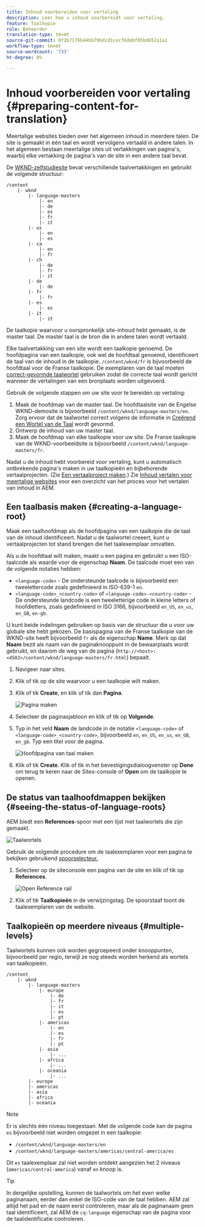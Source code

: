 ```yaml
---
title: Inhoud voorbereiden voor vertaling
description: Leer hoe u inhoud voorbereidt voor vertaling.
feature: Taalkopie
role: Beheerder
translation-type: tm+mt
source-git-commit: 0f2b7176b44bb79bdcd1cecf6debf05bd652a1a1
workflow-type: tm+mt
source-wordcount: '733'
ht-degree: 0%

---
```



# Inhoud voorbereiden voor vertaling {#preparing-content-for-translation}

Meertalige websites bieden over het algemeen inhoud in meerdere talen. De site is gemaakt in één taal en wordt vervolgens vertaald in andere talen. In het algemeen bestaan meertalige sites uit vertakkingen van pagina&#39;s, waarbij elke vertakking de pagina&#39;s van de site in een andere taal bevat.

De [WKND-zelfstudiesite](/help/implementing/developing/introduction/develop-wknd-tutorial.md) bevat verschillende taalvertakkingen en gebruikt de volgende structuur:

```text
/content
    |- wknd
        |- language-masters
            |- en
            |- de
            |- es
            |- fr
            |- it
        |- us
            |- en
            |- es
        |- ca
            |- en
            |- fr
        |- ch
            |- de
            |- fr
            |- it
        |- de
            |- de
        |- fr
            |- fr
        |- es
            |- es
        |- it
            |- it
```

De taalkopie waarvoor u oorspronkelijk site-inhoud hebt gemaakt, is de master taal. De master taal is de bron die in andere talen wordt vertaald.

Elke taalvertakking van een site wordt een taalkopie genoemd. De hoofdpagina van een taalkopie, ook wel de hoofdtaal genoemd, identificeert de taal van de inhoud in de taalkopie. `/content/wknd/fr` is bijvoorbeeld de hoofdtaal voor de Franse taalkopie. De exemplaren van de taal moeten [correct-gevormde taalwortel](preparation.md#creating-a-language-root) gebruiken zodat de correcte taal wordt gericht wanneer de vertalingen van een bronplaats worden uitgevoerd.

Gebruik de volgende stappen om uw site voor te bereiden op vertaling:

1. Maak de hoofdmap van de master taal. De hoofdtaalsite van de Engelse WKND-demosite is bijvoorbeeld `/content/wknd/language-masters/en`. Zorg ervoor dat de taalwortel correct volgens de informatie in [Creërend een Wortel van de Taal](preparation.md#creating-a-language-root) wordt gevormd.
1. Ontwerp de inhoud van uw master taal.
1. Maak de hoofdmap van elke taalkopie voor uw site. De Franse taalkopie van de WKND-voorbeeldsite is bijvoorbeeld `/content/wknd/language-masters/fr`.

Nadat u de inhoud hebt voorbereid voor vertaling, kunt u automatisch ontbrekende pagina&#39;s maken in uw taalkopieën en bijbehorende vertaalprojecten. (Zie [Een vertaalproject maken](managing-projects.md).) Zie [Inhoud vertalen voor meertalige websites](overview.md) voor een overzicht van het proces voor het vertalen van inhoud in AEM.

## Een taalbasis maken {#creating-a-language-root}

Maak een taalhoofdmap als de hoofdpagina van een taalkopie die de taal van de inhoud identificeert. Nadat u de taalwortel creeert, kunt u vertaalprojecten tot stand brengen die het taalexemplaar omvatten.

Als u de hoofdtaal wilt maken, maakt u een pagina en gebruikt u een ISO-taalcode als waarde voor de eigenschap **Naam**. De taalcode moet een van de volgende notaties hebben:

* `<language-code>` - De ondersteunde taalcode is bijvoorbeeld een tweelettercode zoals gedefinieerd in ISO-639-1  `en`.
* `<language-code>_<country-code>` of  `<language-code>-<country-code>` - De ondersteunde landcode is een tweeletterige code in kleine letters of hoofdletters, zoals gedefinieerd in ISO 3166, bijvoorbeeld  `en_US`,  `en_us`,  `en_GB`,  `en-gb`.

U kunt beide indelingen gebruiken op basis van de structuur die u voor uw globale site hebt gekozen.  De basispagina van de Franse taalkopie van de WKND-site heeft bijvoorbeeld `fr` als de eigenschap **Name**. Merk op dat **Naam** bezit als naam van de paginaknooppunt in de bewaarplaats wordt gebruikt, en daarom de weg van de pagina (`http://<host>:<4502>/content/wknd/language-masters/fr.html`) bepaalt.

1. Navigeer naar sites.
1. Klik of tik op de site waarvoor u een taalkopie wilt maken.
1. Klik of tik **Create**, en klik of tik dan **Pagina**.

   ![Pagina maken](../assets/create-page.png)

1. Selecteer de paginasjabloon en klik of tik op **Volgende**.
1. Typ in het veld **Naam** de landcode in de notatie `<language-code>` of `<language-code>_<country-code>`, bijvoorbeeld `en`, `en_US`, `en_us`, `en_GB`, `en_gb`. Typ een titel voor de pagina.

   ![Hoofdpagina van taal maken](../assets/create-language-root.png)

1. Klik of tik **Create**. Klik of tik in het bevestigingsdialoogvenster op **Done** om terug te keren naar de Sites-console of **Open** om de taalkopie te openen.

## De status van taalhoofdmappen bekijken {#seeing-the-status-of-language-roots}

AEM biedt een **References**-spoor met een lijst met taalwortels die zijn gemaakt.

![Taalwortels](../assets/language-roots.png)

Gebruik de volgende procedure om de taalexemplaren voor een pagina te bekijken gebruikend [spoorselecteur.](/help/sites-cloud/authoring/getting-started/basic-handling.md#rail-selector)

1. Selecteer op de siteconsole een pagina van de site en klik of tik op **References**.

   ![Open Reference rail](../assets/opening-references-rail.png)

1. Klik of tik **Taalkopieën** in de verwijzingstag. De spoorstaaf toont de taalexemplaren van de website.

## Taalkopieën op meerdere niveaus {#multiple-levels}

Taalwortels kunnen ook worden gegroepeerd onder knooppunten, bijvoorbeeld per regio, terwijl ze nog steeds worden herkend als wortels van taalkopieën.

```text
/content
    |- wknd
        |- language-masters
            |- europe
                |- de
                |- fr
                |- it
                |- es
                ]- pt
            |- americas
                |- en
                |- es
                |- fr
                |- pt
            |- asia
                |- ...
            |- africa
                |- ...
            |- oceania
                |- ...
        |- europe
        |- americas
        |- asia
        |- africa
        |- oceania            
```

>[!NOTE]
>
>Er is slechts één niveau toegestaan. Met de volgende code kan de pagina `es` bijvoorbeeld niet worden omgezet in een taalkopie:
>
>* `/content/wknd/language-masters/en`
>* `/content/wknd/language-masters/americas/central-america/es`

>
> 
Dit `es` taalexemplaar zal niet worden ontdekt aangezien het 2 niveaus (`americas/central-america`) vanaf `en` knoop is.

>[!TIP]
>
>In dergelijke opstelling, kunnen de taalwortels om het even welke paginanaam, eerder dan enkel de ISO-code van de taal hebben. AEM zal altijd het pad en de naam eerst controleren, maar als de paginanaam geen taal identificeert, zal AEM de `cq:language` eigenschap van de pagina voor de taalidentificatie controleren.
